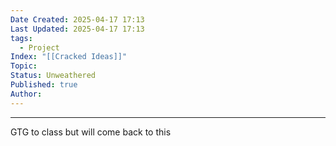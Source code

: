```yaml
---
Date Created: 2025-04-17 17:13
Last Updated: 2025-04-17 17:13
tags:
  - Project
Index: "[[Cracked Ideas]]"
Topic: 
Status: Unweathered
Published: true
Author:
---
```

---

GTG to class but will come back to this